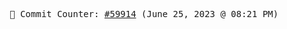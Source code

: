 <p align="center">
    <samp>
        📮 Commit Counter: <a href="https://github.com/Javascript-void0/Javascript-void0/commits/main">#59914</a> (June 25, 2023 @ 08:21 PM)
    </samp>
</p>